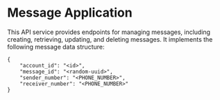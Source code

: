 # Message Application
This API service provides endpoints for managing messages, including creating, retrieving, updating, and deleting messages. It implements the following message data structure:

```
{
    "account_id": "<id>",
    "message_id": "<random-uuid>",
    "sender_number": "<PHONE_NUMBER>",
    "receiver_number": "<PHONE_NUMBER>"
}
```
